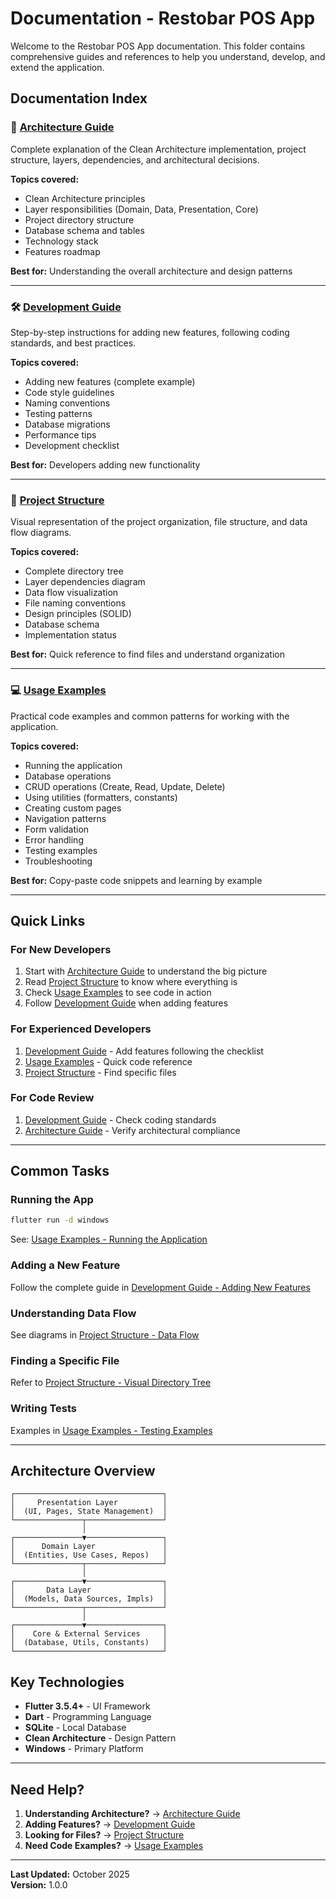 # Documentation - Restobar POS App

Welcome to the Restobar POS App documentation. This folder contains comprehensive guides and references to help you understand, develop, and extend the application.

## Documentation Index

### 📐 [Architecture Guide](README_ARCHITECTURE.md)
Complete explanation of the Clean Architecture implementation, project structure, layers, dependencies, and architectural decisions.

**Topics covered:**
- Clean Architecture principles
- Layer responsibilities (Domain, Data, Presentation, Core)
- Project directory structure
- Database schema and tables
- Technology stack
- Features roadmap

**Best for:** Understanding the overall architecture and design patterns

---

### 🛠️ [Development Guide](DEVELOPMENT_GUIDE.md)
Step-by-step instructions for adding new features, following coding standards, and best practices.

**Topics covered:**
- Adding new features (complete example)
- Code style guidelines
- Naming conventions
- Testing patterns
- Database migrations
- Performance tips
- Development checklist

**Best for:** Developers adding new functionality

---

### 📁 [Project Structure](PROJECT_STRUCTURE.md)
Visual representation of the project organization, file structure, and data flow diagrams.

**Topics covered:**
- Complete directory tree
- Layer dependencies diagram
- Data flow visualization
- File naming conventions
- Design principles (SOLID)
- Database schema
- Implementation status

**Best for:** Quick reference to find files and understand organization

---

### 💻 [Usage Examples](USAGE_EXAMPLES.md)
Practical code examples and common patterns for working with the application.

**Topics covered:**
- Running the application
- Database operations
- CRUD operations (Create, Read, Update, Delete)
- Using utilities (formatters, constants)
- Creating custom pages
- Navigation patterns
- Form validation
- Error handling
- Testing examples
- Troubleshooting

**Best for:** Copy-paste code snippets and learning by example

---

## Quick Links

### For New Developers
1. Start with [Architecture Guide](README_ARCHITECTURE.md) to understand the big picture
2. Read [Project Structure](PROJECT_STRUCTURE.md) to know where everything is
3. Check [Usage Examples](USAGE_EXAMPLES.md) to see code in action
4. Follow [Development Guide](DEVELOPMENT_GUIDE.md) when adding features

### For Experienced Developers
1. [Development Guide](DEVELOPMENT_GUIDE.md) - Add features following the checklist
2. [Usage Examples](USAGE_EXAMPLES.md) - Quick code reference
3. [Project Structure](PROJECT_STRUCTURE.md) - Find specific files

### For Code Review
1. [Development Guide](DEVELOPMENT_GUIDE.md) - Check coding standards
2. [Architecture Guide](README_ARCHITECTURE.md) - Verify architectural compliance

---

## Common Tasks

### Running the App
```bash
flutter run -d windows
```
See: [Usage Examples - Running the Application](USAGE_EXAMPLES.md#running-the-application)

### Adding a New Feature
Follow the complete guide in [Development Guide - Adding New Features](DEVELOPMENT_GUIDE.md#example-adding-category-management)

### Understanding Data Flow
See diagrams in [Project Structure - Data Flow](PROJECT_STRUCTURE.md#data-flow)

### Finding a Specific File
Refer to [Project Structure - Visual Directory Tree](PROJECT_STRUCTURE.md#visual-directory-tree)

### Writing Tests
Examples in [Usage Examples - Testing Examples](USAGE_EXAMPLES.md#testing-examples)

---

## Architecture Overview

```
┌─────────────────────────────────┐
│     Presentation Layer          │
│  (UI, Pages, State Management)  │
└───────────────┬─────────────────┘
                │
┌───────────────▼─────────────────┐
│      Domain Layer               │
│  (Entities, Use Cases, Repos)   │
└───────────────┬─────────────────┘
                │
┌───────────────▼─────────────────┐
│       Data Layer                │
│  (Models, Data Sources, Impls)  │
└───────────────┬─────────────────┘
                │
┌───────────────▼─────────────────┐
│    Core & External Services     │
│  (Database, Utils, Constants)   │
└─────────────────────────────────┘
```

## Key Technologies

- **Flutter 3.5.4+** - UI Framework
- **Dart** - Programming Language
- **SQLite** - Local Database
- **Clean Architecture** - Design Pattern
- **Windows** - Primary Platform

---

## Need Help?

1. **Understanding Architecture?** → [Architecture Guide](README_ARCHITECTURE.md)
2. **Adding Features?** → [Development Guide](DEVELOPMENT_GUIDE.md)
3. **Looking for Files?** → [Project Structure](PROJECT_STRUCTURE.md)
4. **Need Code Examples?** → [Usage Examples](USAGE_EXAMPLES.md)

---

**Last Updated:** October 2025  
**Version:** 1.0.0

